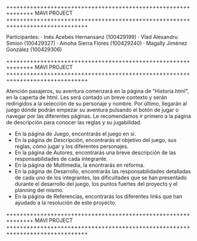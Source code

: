 ++++++++++++++++++++++++++++++++++++++++++++++++++++++++++++++ MAVI PROJECT ++++++++++++++++++++++++++++++++++++++++++++++++++++++++++++++++++++++++++++++

Participantes:
 · Inés Acebes Hernansanz (100429199)
 · Vlad Alexandru Simion (100429327)
 · Ainoha Sierra Flores (100429240)
 · Magally Jiménez González (100429306)
 
++++++++++++++++++++++++++++++++++++++++++++++++++++++++++++++ MAVI PROJECT ++++++++++++++++++++++++++++++++++++++++++++++++++++++++++++++++++++++++++++++

Atención pasajeros, su aventura comenzará en la página de "Historia.html", en la caperta de html. Les será contado un breve contexto y serán redirigidos a
la selección de su personaje y nombre. Por último, llegarán al juego dónde podrán empezar su aventura pulsando el botón de jugar o navegar por las 
diferentes páginas.
Le recomendamos ir primero a la página de descripción para conocer las reglas y su jugabilidad.

- En la página de Juego, encontrarás el juego en sí.
- En la página de Descripción, encontrarás el objetivo del juego, sus reglas, cómo jugar y los diferentes personajes.
- En la página de Autores, encontrarás una breve descripción de las responsabilidades de cada integrante.
- En la página de Multimedia, la enontrarás en reforma.
- En la página de Desarrollo, encontrarás las responsabilidades detalladas de cada uno de los integrantes, las dificultades que se han presentado durante
  el desarrollo del juego, los puntos fuertes del proyecto y el planning del mismo.
- En la página de Referencias, encontrarás los diferentes links que han ayudado a la resolución de este proyecto.

++++++++++++++++++++++++++++++++++++++++++++++++++++++++++++++ MAVI PROJECT ++++++++++++++++++++++++++++++++++++++++++++++++++++++++++++++++++++++++++++++


